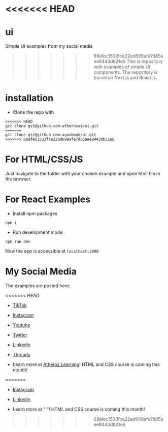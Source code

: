 <<<<<<< HEAD
=======
# ui
Simple UI examples from my social media
>>>>>>> 68afec1533fce22ad699afe7d85aee8443db21e6
This is repository with examples of simple UI components. The repository is based on Next.js and React.js. 

# installation

* Clone the repo with
```
<<<<<<< HEAD
git clone git@github.com:atherosai/ui.git
=======
git clone git@github.com:ayoubmek/ui.git
>>>>>>> 68afec1533fce22ad699afe7d85aee8443db21e6
```

# For HTML/CSS/JS

Just navigate to the folder with your chosen example and open html file in the browser.

# For React Examples

* Install npm packages
```
npm i 
```
* Run development mode
```
npm run dev
```

Now the app is accessible at ```localhost:3000```

# My Social Media
The examples are posted here:

<<<<<<< HEAD
* [TikTok](https://www.tiktok.com/@davidm_ai)
* [Instagram](https://www.instagram.com/davidm_ai/)
* [Youtube](https://www.youtube.com/@Atheroslearning)
* [Twitter](https://twitter.com/davidm_ml)
* [Linkedin](https://www.linkedin.com/in/david-mraz/)
* [Threads](https://www.threads.net/@davidm_ai)

* Learn more at [Atheros Learning](https://learning.atheros.ai)! HTML and CSS course is coming this month!

=======
* [Instagram](https://www.instagram.com/davidm_ai/)
* [Linkedin](https://www.linkedin.com/in/ayoub-mekni-🇹🇳-🇹🇷-20899124b/)
 
* Learn more at "  "! HTML and CSS course is coming this month!
>>>>>>> 68afec1533fce22ad699afe7d85aee8443db21e6
